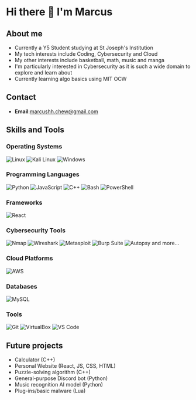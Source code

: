# Hi there 👋 I'm Marcus

## About me
* Currently a Y5 Student studying at St Joseph's Institution
* My tech interests include Coding, Cybersecurity and Cloud
* My other interests include basketball, math, music and manga
* I'm particularly interested in Cybersecurity as it is such a wide domain to explore and learn about
* Currently learning algo basics using MIT OCW

## Contact
* **Email**:marcushh.chew@gmail.com

## Skills and Tools

### Operating Systems

![Linux](https://img.shields.io/badge/-Linux-FCC624?logo=linux&logoColor=000000)
![Kali Linux](https://img.shields.io/badge/-Kali%20Linux-557C94?logo=kalilinux&logoColor=ffffff)
![Windows](https://img.shields.io/badge/-Windows-0078D6?logo=windows&logoColor=ffffff)

### Programming Languages

![Python](https://img.shields.io/badge/-Python-3776AB?logo=python&logoColor=ffffff)
![JavaScript](https://img.shields.io/badge/-JavaScript-F7DF1E?logo=javascript&logoColor=000000)
![C++](https://img.shields.io/badge/-C++-00599C?logo=c%2B%2B&logoColor=ffffff)
![Bash](https://img.shields.io/badge/-Bash-4EAA25?logo=gnu-bash&logoColor=ffffff)
![PowerShell](https://img.shields.io/badge/-PowerShell-5391FE?logo=powershell&logoColor=ffffff)

### Frameworks
![React](https://img.shields.io/badge/-React-5391FE?logo=react&logoColor=ffffff)

### Cybersecurity Tools

![Nmap](https://img.shields.io/badge/-Nmap-4682B4?logo=nmap&logoColor=ffffff)
![Wireshark](https://img.shields.io/badge/-Wireshark-1679A7?logo=wireshark&logoColor=ffffff)
![Metasploit](https://img.shields.io/badge/-Metasploit-000000?logo=metasploit&logoColor=ffffff)
![Burp Suite](https://img.shields.io/badge/-Burp%20Suite-FF4400?logo=burp-suite&logoColor=ffffff)
![Autopsy](https://img.shields.io/badge/-Autopsy-0096D6?logo=autopsy&logoColor=ffffff)
and more...

### Cloud Platforms

![AWS](https://img.shields.io/badge/-AWS-232F3E?logo=amazon-aws&logoColor=ffffff)

### Databases

![MySQL](https://img.shields.io/badge/-MySQL-4479A1?logo=mysql&logoColor=ffffff)

### Tools

![Git](https://img.shields.io/badge/-Git-F05032?logo=git&logoColor=ffffff)
![VirtualBox](https://img.shields.io/badge/-VirtualBox-183A61?logo=virtualbox&logoColor=ffffff)
![VS Code](https://img.shields.io/badge/-VS%20Code-007ACC?logo=visual-studio-code&logoColor=ffffff)

## Future projects
* Calculator (C++)
* Personal Website (React, JS, CSS, HTML)
* Puzzle-solving algorithm (C++)
* General-purpose Discord bot (Python)
* Music recognition AI model (Python)
* Plug-ins/basic malware (Lua)
